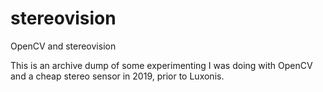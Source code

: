 # stereovision
OpenCV and stereovision

This is an archive dump of some experimenting I was doing with OpenCV and a cheap stereo sensor in 2019, prior to Luxonis. 
